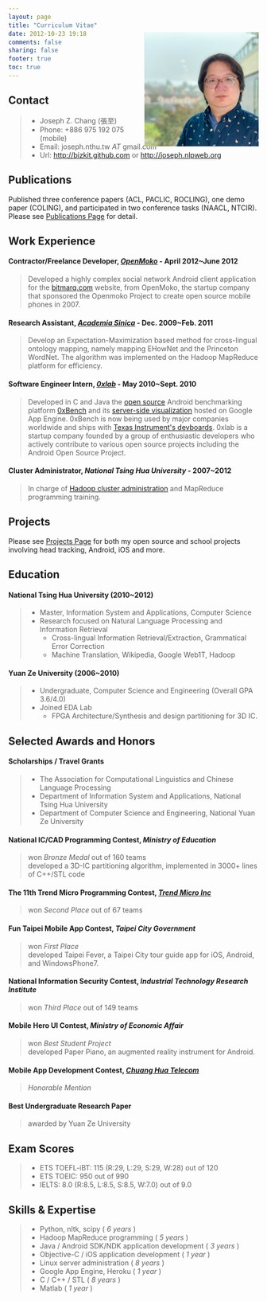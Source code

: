 ```yaml
---
layout: page
title: "Curriculum Vitae"
date: 2012-10-23 19:18
comments: false
sharing: false
footer: true
toc: true
---
```


<div style="float: right; position:relative; top: -110px; margin-bottom: -130px;">
	<img src="/images/me.jpg" width="230">
</div>

Contact 
-----------------
> - Joseph Z. Chang (張至)
> - Phone: +886 975 192 075 (mobile)
> - Email: joseph.nthu.tw _AT_ gmail.com
> - Url: http://bizkit.github.com or http://joseph.nlpweb.org

Publications
-----------------
Published three conference papers (ACL, PACLIC, ROCLING), one demo paper (COLING), and participated in two conference tasks (NAACL, NTCIR).
Please see [Publications Page](/publications) for detail.

Work Experience
-----------------

#### Contractor/Freelance Developer, *[OpenMoko](http://www.openmoko.com/)* - April 2012~June 2012 
> Developed a highly complex social network Android client application for the [bitmarq.com](http://www.bitmarq.com) website, 
> from OpenMoko, the startup company that sponsored the Openmoko Project to create open source mobile phones in 2007.

#### Research Assistant, *[Academia Sinica](http://home.sinica.edu.tw/en/about/history_and_mission.html)* - Dec. 2009~Feb. 2011
> Develop an Expectation-Maximization based method for cross-lingual ontology mapping, namely mapping
> EHowNet and the Princeton WordNet. The algorithm was implemented on the Hadoop MapReduce platform for
> efficiency.

#### Software Engineer Intern, *[0xlab](http://0xlab.org)* - May 2010~Sept. 2010
> Developed in C and Java the [open source](http://code.google.com/p/0xbench/) Android benchmarking
> platform [0xBench](https://play.google.com/store/apps/details?id=org.zeroxlab.zeroxbenchmark) and its
> [server-side visualization](http://0xbenchmark.appspot.com) hosted on Google App Engine. 0xBench is
> now being used by major companies worldwide and ships with [Texas Instrument's devboards](http://processors.wiki.ti.com/index.php/Android_Comparative_Benchmarks#RowboPERF:_0xBench). 
> 0xlab is a startup company founded by a group of enthusiastic developers who actively contribute to
> various open source projects including the Android Open Source Project.

#### Cluster Administrator, *National Tsing Hua University* - 2007~2012
> In charge of [Hadoop cluster administration](http://hadoop.nlpweb.org/) and MapReduce programming training.

Projects
-----------------
Please see [Projects Page](/projects) for both my open source and school projects involving head tracking, Android, iOS and more.


Education
-----------------

#### National Tsing Hua University (2010~2012)
> - Master, Information System and Applications, Computer Science
> - Research focused on Natural Language Processing and Information Retrieval
>   - Cross-lingual Information Retrieval/Extraction, Grammatical Error Correction
>   - Machine Translation, Wikipedia, Google Web1T, Hadoop

#### Yuan Ze University (2006~2010)
> - Undergraduate, Computer Science and Engineering (Overall GPA 3.6/4.0)
> - Joined EDA Lab
>   - FPGA Architecture/Synthesis and design partitioning for 3D IC.

Selected Awards and Honors
-----------------

#### Scholarships / Travel Grants
> - The Association for Computational Linguistics and Chinese Language Processing    
> - Department of Information System and Applications, National Tsing Hua University    
> - Department of Computer Science and Engineering, National Yuan Ze University    

#### National IC/CAD Programming Contest, *Ministry of Education*
> won *Bronze Medal* out of 160 teams     
> developed a 3D-IC partitioning algorithm, implemented in 3000+ lines of C++/STL code

#### The 11th Trend Micro Programming Contest, *[Trend Micro Inc](http://www.trendmicro.com)*
> won *Second Place* out of 67 teams 

#### Fun Taipei Mobile App Contest, *Taipei City Government*
> won *First Place*     
> developed Taipei Fever, a Taipei City tour guide app for iOS, Android, and WindowsPhone7.    

#### National Information Security Contest, *Industrial Technology Research Institute*
> won *Third Place* out of 149 teams

#### Mobile Hero UI Contest, *Ministry of Economic Affair*
> won *Best Student Project*    
> developed Paper Piano, an augmented reality instrument for Android.

#### Mobile App Development Contest, *[Chuang Hua Telecom](http://www.cht.com.tw/en/)*
> *Honorable Mention*

#### Best Undergraduate Research Paper
> awarded by Yuan Ze University

Exam Scores
-----------------
> - ETS TOEFL-iBT: 115 (R:29, L:29, S:29, W:28) out of 120
> - ETS TOEIC: 950 out of 990
> - IELTS: 8.0 (R:8.5, L:8.5, S:8.5, W:7.0) out of 9.0

Skills & Expertise
-----------------
> - Python, nltk, scipy  ( *6 years* )
> - Hadoop MapReduce programming ( *5 years* )
> - Java / Android SDK/NDK application development ( *3 years* )
> - Objective-C / iOS application development ( *1 year* )
> - Linux server administration ( *8 years* )
> - Google App Engine, Heroku ( *1 year* )
> - C / C++ / STL ( *8 years* )
> - Matlab ( *1 year* )

